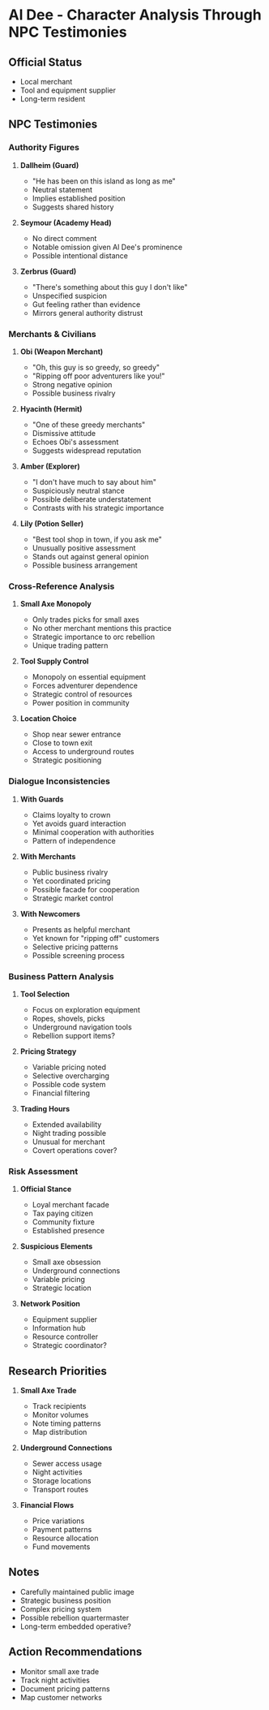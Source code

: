 # Al Dee - Character Analysis Through NPC Testimonies

## Official Status
- Local merchant
- Tool and equipment supplier
- Long-term resident

## NPC Testimonies

### Authority Figures

1. **Dallheim (Guard)**
   - "He has been on this island as long as me"
   - Neutral statement
   - Implies established position
   - Suggests shared history

2. **Seymour (Academy Head)**
   - No direct comment
   - Notable omission given Al Dee's prominence
   - Possible intentional distance

3. **Zerbrus (Guard)**
   - "There's something about this guy I don't like"
   - Unspecified suspicion
   - Gut feeling rather than evidence
   - Mirrors general authority distrust

### Merchants & Civilians

1. **Obi (Weapon Merchant)**
   - "Oh, this guy is so greedy, so greedy"
   - "Ripping off poor adventurers like you!"
   - Strong negative opinion
   - Possible business rivalry

2. **Hyacinth (Hermit)**
   - "One of these greedy merchants"
   - Dismissive attitude
   - Echoes Obi's assessment
   - Suggests widespread reputation

3. **Amber (Explorer)**
   - "I don't have much to say about him"
   - Suspiciously neutral stance
   - Possible deliberate understatement
   - Contrasts with his strategic importance

4. **Lily (Potion Seller)**
   - "Best tool shop in town, if you ask me"
   - Unusually positive assessment
   - Stands out against general opinion
   - Possible business arrangement

### Cross-Reference Analysis

1. **Small Axe Monopoly**
   - Only trades picks for small axes
   - No other merchant mentions this practice
   - Strategic importance to orc rebellion
   - Unique trading pattern

2. **Tool Supply Control**
   - Monopoly on essential equipment
   - Forces adventurer dependence
   - Strategic control of resources
   - Power position in community

3. **Location Choice**
   - Shop near sewer entrance
   - Close to town exit
   - Access to underground routes
   - Strategic positioning

### Dialogue Inconsistencies

1. **With Guards**
   - Claims loyalty to crown
   - Yet avoids guard interaction
   - Minimal cooperation with authorities
   - Pattern of independence

2. **With Merchants**
   - Public business rivalry
   - Yet coordinated pricing
   - Possible facade for cooperation
   - Strategic market control

3. **With Newcomers**
   - Presents as helpful merchant
   - Yet known for "ripping off" customers
   - Selective pricing patterns
   - Possible screening process

### Business Pattern Analysis

1. **Tool Selection**
   - Focus on exploration equipment
   - Ropes, shovels, picks
   - Underground navigation tools
   - Rebellion support items?

2. **Pricing Strategy**
   - Variable pricing noted
   - Selective overcharging
   - Possible code system
   - Financial filtering

3. **Trading Hours**
   - Extended availability
   - Night trading possible
   - Unusual for merchant
   - Covert operations cover?

### Risk Assessment

1. **Official Stance**
   - Loyal merchant facade
   - Tax paying citizen
   - Community fixture
   - Established presence

2. **Suspicious Elements**
   - Small axe obsession
   - Underground connections
   - Variable pricing
   - Strategic location

3. **Network Position**
   - Equipment supplier
   - Information hub
   - Resource controller
   - Strategic coordinator?

## Research Priorities

1. **Small Axe Trade**
   - Track recipients
   - Monitor volumes
   - Note timing patterns
   - Map distribution

2. **Underground Connections**
   - Sewer access usage
   - Night activities
   - Storage locations
   - Transport routes

3. **Financial Flows**
   - Price variations
   - Payment patterns
   - Resource allocation
   - Fund movements

## Notes
- Carefully maintained public image
- Strategic business position
- Complex pricing system
- Possible rebellion quartermaster
- Long-term embedded operative?

## Action Recommendations
- Monitor small axe trade
- Track night activities
- Document pricing patterns
- Map customer networks 